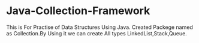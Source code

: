 # Java-Collection-Framework
This is For Practise of Data Structures Using Java.
Created Packege named as Collection.By Using it we can create All types LinkedList,Stack,Queue.
